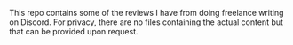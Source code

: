 This repo contains some of the reviews I have from doing freelance writing on Discord.
For privacy, there are no files containing the actual content but that can be provided upon request.
